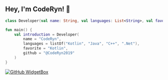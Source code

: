 ## Hey, I'm CodeRyn! 👋
```kotlin
class Developer(val name: String, val languages: List<String>, val favorite: String, val github: String)

fun main() {
    val introduction = Developer(
        name = "CodeRyn",
        languages = listOf("Kotlin", "Java", "C++", ".Net"),
        favorite = "Kotlin",
        github = "@CodeRyn2019"
    )
}
```
[![GitHub WidgetBox](https://github-widgetbox.vercel.app/api/profile?username=CodeRyn2019&data=followers,repositories,stars,commits)](https://github.com/Jurredr/github-widgetbox)
